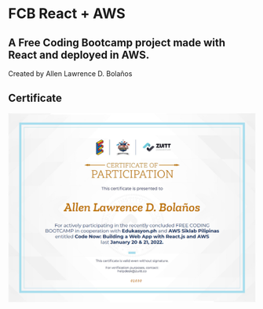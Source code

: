 # FCB React + AWS
A Free Coding Bootcamp project made with React and deployed in AWS.
---
Created by Allen Lawrence D. Bolaños

## Certificate
![This is an image](/fcb-certificate.png)
